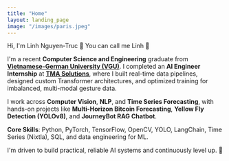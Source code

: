 ```yaml
---
title: "Home"
layout: landing_page
image: "/images/paris.jpeg"
---
```


Hi, I'm Linh Nguyen-Truc 👋 You can call me Linh 🚀

I'm a recent **Computer Science and Engineering** graduate from [**Vietnamese-German University (VGU)**](https://vgu.edu.vn). I completed an **AI Engineer Internship** at [**TMA Solutions**](https://tmasolutions.com), where I built real-time data pipelines, designed custom Transformer architectures, and optimized training for imbalanced, multi-modal gesture data.

I work across **Computer Vision**, **NLP**, and **Time Series Forecasting**, with hands-on projects like **Multi-Horizon Bitcoin Forecasting**, **Yellow Fly Detection (YOLOv8)**, and **JourneyBot RAG Chatbot**.

**Core Skills**: Python, PyTorch, TensorFlow, OpenCV, YOLO, LangChain, Time Series (Nixtla), SQL, and data engineering for ML.

I'm driven to build practical, reliable AI systems and continuously level up. 🌟

